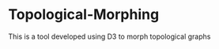 Topological-Morphing
====================


This is a tool developed using D3 to morph topological graphs
